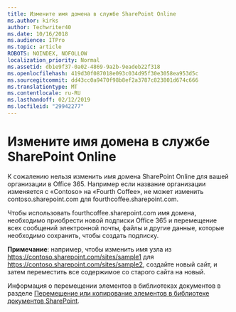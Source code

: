 ```yaml
---
title: Измените имя домена в службе SharePoint Online
ms.author: kirks
author: Techwriter40
ms.date: 10/16/2018
ms.audience: ITPro
ms.topic: article
ROBOTS: NOINDEX, NOFOLLOW
localization_priority: Normal
ms.assetid: db1e9f37-0a02-4869-9a2b-9eadeb22f318
ms.openlocfilehash: 419d30f087018e093c034d95f30e3058ea953d5c
ms.sourcegitcommit: dd43cc0a9470f98b8ef2a3787c823801d674c666
ms.translationtype: MT
ms.contentlocale: ru-RU
ms.lasthandoff: 02/12/2019
ms.locfileid: "29942277"
---
```

# <a name="change-domain-name-in-sharepoint-online"></a>Измените имя домена в службе SharePoint Online

К сожалению нельзя изменить имя домена SharePoint Online для вашей организации в Office 365. Например если название организации изменяется с «Contoso» на «Fourth Coffee», не может изменить contoso.sharepoint.com для fourthcoffee.sharepoint.com.
  
Чтобы использовать fourthcoffee.sharepoint.com имя домена, необходимо приобрести новой подписки Office 365 и перемещение всех сообщений электронной почты, файлы и другие данные, которые необходимо сохранить, чтобы создать подписку.
  
 **Примечание**: например, чтобы изменить имя узла из https://contoso.sharepoint.com/sites/sample1 для https://contoso.sharepoint.com/sites/sample2, создайте новый сайт, и затем переместить все содержимое со старого сайта на новый. 
  
Информация о перемещении элементов в библиотеках документов в разделе [Перемещение или копирование элементов в библиотеке документов SharePoint](https://go.microsoft.com/fwlink/?linkid=2025831).
  

